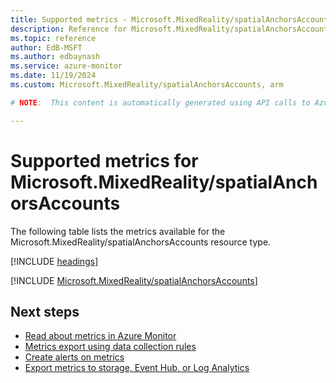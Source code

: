 ```yaml
---
title: Supported metrics - Microsoft.MixedReality/spatialAnchorsAccounts
description: Reference for Microsoft.MixedReality/spatialAnchorsAccounts metrics in Azure Monitor.
ms.topic: reference
author: EdB-MSFT
ms.author: edbaynash
ms.service: azure-monitor
ms.date: 11/19/2024
ms.custom: Microsoft.MixedReality/spatialAnchorsAccounts, arm

# NOTE:  This content is automatically generated using API calls to Azure. Any edits made on these files will be overwritten in the next run of the script. 

---
```


  
# Supported metrics for Microsoft.MixedReality/spatialAnchorsAccounts
  
The following table lists the metrics available for the Microsoft.MixedReality/spatialAnchorsAccounts resource type.  
  
  
[!INCLUDE [headings](~/reusable-content/ce-skilling/azure/includes/azure-monitor/reference/metrics/metrics-headings.md)]  
  
 

[!INCLUDE [Microsoft.MixedReality/spatialAnchorsAccounts](~/reusable-content/ce-skilling/azure/includes/azure-monitor/reference/metrics/microsoft-mixedreality-spatialanchorsaccounts-metrics-include.md)]  



## Next steps

- [Read about metrics in Azure Monitor](/azure/azure-monitor/data-platform)
- [Metrics export using data collection rules](/azure/azure-monitor/essentials/data-collection-metrics)
- [Create alerts on metrics](/azure/azure-monitor/alerts/alerts-overview)
- [Export metrics to storage, Event Hub, or Log Analytics](/azure/azure-monitor/essentials/platform-logs-overview)
